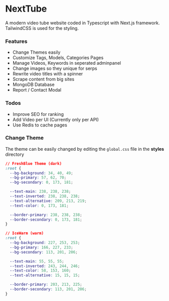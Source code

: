 # NextTube

A modern video tube website coded in Typescript with Next.js framework. TailwindCSS is used for the styling.

### Features

- Change Themes easily
- Customize Tags, Models, Categories Pages
- Manage Videos, Keywords in seperated adminpanel
- Change images so they unique for serps
- Rewrite video titles with a spinner
- Scrape content from big sites
- MongoDB Database
- Report / Contact Modal
   
### Todos

- Improve SEO for ranking
- Add Video per UI (Currently only per API)
- Use Redis to cache pages

### Change Theme

The theme can be easily changed by editing the `global.css` file in the **styles** directory

```css
// FreshBlue Theme (dark)
:root {
  --bg-background: 34, 40, 49;
  --bg-primary: 57, 62, 70;
  --bg-secondary: 0, 173, 181;

  --text-main: 238, 238, 238;
  --text-inverted: 238, 238, 238;
  --text-alternative: 209, 213, 219;
  --text-color: 0, 173, 181;

  --border-primary: 238, 238, 238;
  --border-secondary: 0, 173, 181;
}

// IceWarm (warm)
:root {
  --bg-background: 227, 253, 253;
  --bg-primary: 166, 227, 233;
  --bg-secondary: 113, 201, 206;

  --text-main: 55, 55, 55;
  --text-inverted: 243, 244, 246;
  --text-color: 58, 153, 160;
  --text-alternative: 15, 15, 15;

  --border-primary: 203, 213, 225;
  --border-secondary: 113, 201, 206;
}
```
